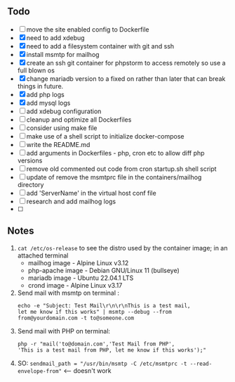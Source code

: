 ## Todo

- [ ] move the site enabled config to Dockerfile
- [x] need to add xdebug
- [x] need to add a filesystem container with git and ssh
- [x] install msmtp for mailhog
- [x] create an ssh git container for phpstorm to access remotely so use a full blown os
- [x] change mariadb version to a fixed on rather than later that can break things in future.
- [x] add php logs
- [x] add mysql logs
- [ ] add xdebug configuration
- [ ] cleanup and optimize all Dockerfiles
- [ ] consider using make file
- [ ] make use of a shell script to initialize docker-compose
- [ ] write the README.md
- [ ] add arguments in Dockerfiles - php, cron etc to allow diff php versions
- [ ] remove old commented out code from cron startup.sh shell script
- [ ] update of remove the msmtprc file in the containers/mailhog directory
- [ ] add 'ServerName' in the virtual host conf file
- [ ] research and add mailhog logs
- [ ]

## Notes
1. `cat /etc/os-release` to see the distro used by the container image; in an attached terminal
    - mailhog image - Alpine Linux v3.12
    - php-apache image - Debian GNU/Linux 11 (bullseye)
    - mariadb image - Ubuntu 22.04.1 LTS
    - crond image - Alpine Linux v3.17
2. Send mail with msmtp on terminal :
    ```console    
    echo -e "Subject: Test Mail\r\n\r\nThis is a test mail, 
    let me know if this works" | msmtp --debug --from from@yourdomain.com -t to@someone.com
    ```
3. Send mail with PHP on terminal: 
    ```console    
    php -r "mail('to@domain.com','Test Mail from PHP', 
    'This is a test mail from PHP, let me know if this works');"
    ```
4. SO: `sendmail_path = "/usr/bin/msmtp -C /etc/msmtprc -t --read-envelope-from"` <-- doesn't work